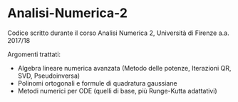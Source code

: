 # Analisi-Numerica-2
Codice scritto durante il corso Analisi Numerica 2, Università di Firenze a.a. 2017/18

Argomenti trattati:
- Algebra lineare numerica avanzata (Metodo delle potenze, Iterazioni QR, SVD, Pseudoinversa)
- Polinomi ortogonali e formule di quadratura gaussiane
- Metodi numerici per ODE (quelli di base, più Runge-Kutta adattativi)
